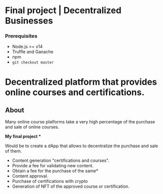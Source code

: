 # Final project | Decentralized Businesses

### Prerequisites

- Node.js >= v14
- Truffle and Ganache
- npm
- `git checkout master`

# Decentralized platform that provides online courses and certifications. 

## About 
Many online course platforms take a very high percentage of the purchase and sale of online courses.
 
__My final project  *__

Would be to create a dApp that allows to decentralize the purchase and sale of them. 

* Content generation "certifications and courses". 
* Provide a fee for validating new content.
* Obtain a fee for the purchase of the same* 
* Content approval. 
* Purchase of certifications with crypto
* Generation of NFT of the approved course or certification. 